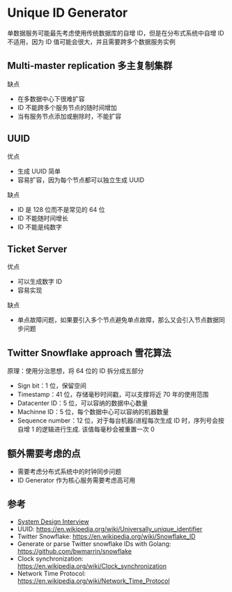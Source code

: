 # Unique ID Generator
单数据服务可能最先考虑使用传统数据库的自增 ID，但是在分布式系统中自增 ID 不适用，因为 ID 值可能会很大，并且需要跨多个数据服务实例


## Multi-master replication 多主复制集群
缺点
- 在多数据中心下很难扩容
- ID 不能跨多个服务节点的随时间增加
- 当有服务节点添加或删除时，不能扩容


## UUID
优点
- 生成 UUID 简单
- 容易扩容，因为每个节点都可以独立生成 UUID

缺点
- ID 是 128 位而不是常见的 64 位
- ID 不能随时间增长
- ID 不能是纯数字


## Ticket Server
优点
- 可以生成数字 ID
- 容易实现

缺点
- 单点故障问题，如果要引入多个节点避免单点故障，那么又会引入节点数据同步问题


## Twitter Snowflake approach 雪花算法
原理：使用分治思想，将 64 位的 ID 拆分成五部分
- Sign bit：1 位，保留空间
- Timestamp：41 位，存储毫秒时间戳，可以支撑将近 70 年的使用范围
- Datacenter ID：5 位，可以容纳的数据中心数量
- Machinne ID：5 位，每个数据中心可以容纳的机器数量
- Sequence number：12 位，对于每台机器/进程每次生成 ID 时，序列号会按自增 1 的逻辑进行生成. 该值每毫秒会被重置一次 0


## 额外需要考虑的点
- 需要考虑分布式系统中的时钟同步问题
- ID Generator 作为核心服务需要考虑高可用


## 参考
- [System Design Interview](https://book.douban.com/subject/35246417/)
- UUID: https://en.wikipedia.org/wiki/Universally_unique_identifier
- Twitter Snowflake: https://en.wikipedia.org/wiki/Snowflake_ID
- Generate or parse Twitter snowflake IDs with Golang: https://github.com/bwmarrin/snowflake
- Clock synchronization: https://en.wikipedia.org/wiki/Clock_synchronization
- Network Time Protocol: https://en.wikipedia.org/wiki/Network_Time_Protocol
